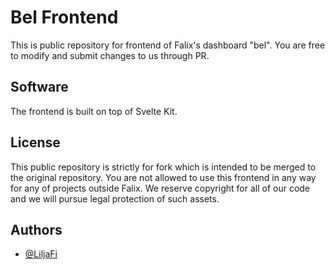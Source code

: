 
# Bel Frontend

This is public repository for frontend of Falix's dashboard "bel". You are free to modify and submit changes to us through PR.

## Software

The frontend is built on top of Svelte Kit.

## License

This public repository is strictly for fork which is intended to be merged to the original repository. You are not allowed to use this frontend in any way for any of projects outside Falix. We reserve copyright for all of our code and we will pursue legal protection of such assets.
## Authors

- [@LiljaFi](https://github.com/LiljaFi)
